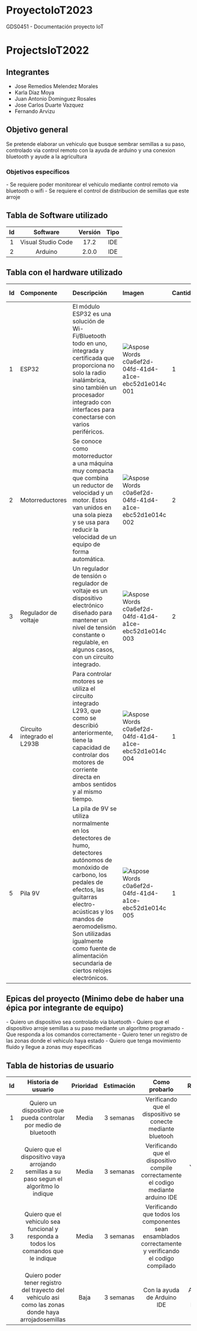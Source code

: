 # ProyectoIoT2023
GDS0451 - Documentación proyecto IoT 
# ProjectsIoT2022
## Integrantes
- Jose Remedios Melendez Morales
- Karla Díaz Moya
- Juan Antonio Dominguez Rosales
- Jose Carlos Duarte Vazquez
- Fernando Arvizu
## Objetivo general
Se pretende elaborar un vehiculo que busque sembrar semillas a su paso, controlado via control remoto con la ayuda de arduino y una conexion bluetooth y ayude a la agricultura
### Objetivos específicos
\- Se requiere poder monitorear el vehiculo mediante control remoto via bluetooth o wifi 
\- Se requiere el control de distribucion de semillas que este arroje
## Tabla de Software utilizado
|Id|Software|Versión|Tipo|
| :-: | :-: | :-: | :-: |
|1|Visual Studio Code|17.2|IDE|
|2|Arduino|2.0.0|IDE|
## Tabla con el hardware utilizado
|Id|Componente|Descripción|Imagen|Cantidad |Costo Total|
| :- | :- | :- | :- | :- | :- |
|1|ESP32|El módulo ESP32 es una solución de Wi-Fi/Bluetooth todo en uno, integrada y certificada que proporciona no solo la radio inalámbrica, sino también un procesador integrado con interfaces para conectarse con varios periféricos.|![Aspose Words c0a6ef2d-04fd-41d4-a1ce-ebc52d1e014c 001](https://user-images.githubusercontent.com/107650526/217643833-2a3555c5-2952-46cf-814e-397453742464.jpeg)|1|$220|
|2|Motorreductores|Se conoce como motorreductor a una máquina muy compacta que combina un reductor de velocidad y un motor. Estos van unidos en una sola pieza y se usa para reducir la velocidad de un equipo de forma automática.|![Aspose Words c0a6ef2d-04fd-41d4-a1ce-ebc52d1e014c 002](https://user-images.githubusercontent.com/https://http2.mlstatic.com/D_NQ_NP_8597-MLM20006077875_112013-O.webp)|2|$55|
|3|Regulador de voltaje|Un regulador de tensión o regulador de voltaje es un dispositivo electrónico diseñado para mantener un nivel de tensión constante o regulable, en algunos casos, con un circuito integrado.|![Aspose Words c0a6ef2d-04fd-41d4-a1ce-ebc52d1e014c 003](https://user-images.githubusercontent.com/107650526/217643646-a4d1d4d1-0b68-49a1-bae-3b511004ea9.png)|2|$157|
|4|Circuito integrado el L293B|Para controlar motores se utiliza el circuito integrado L293, que como se describió anteriormente, tiene la capacidad de controlar dos motores de corriente directa en ambos sentidos y al mismo tiempo.|![Aspose Words c0a6ef2d-04fd-41d4-a1ce-ebc52d1e014c 004](https://user-images.githubusercontent.com/107650526/217643550-267eca20-f819-4b53-a030-13fddb23e9.jpeg)|1|$195|
|5|Pila 9V|La pila de 9V se utiliza normalmente en los detectores de humo, detectores autónomos de monóxido de carbono, los pedales de efectos, las guitarras electro-acústicas y los mandos de aeromodelismo. Son utilizadas igualmente como fuente de alimentación secundaria de ciertos relojes electrónicos.|![Aspose Words c0a6ef2d-04fd-41d4-a1ce-ebc52d1e014c 005](https://user-images.githubusercontent.com/)|1|$87|
## Epicas del proyecto (Minimo debe de haber una épica por integrante de equipo)
\-	Quiero un dispositivo sea controlado via bluetooth
\-	Quiero que el dispositivo arroje semillas a su paso mediante un algoritmo programado
\-	Que responda a los comandos correctamente
\-	Quiero tener un registro de las zonas donde el vehiculo haya estado
\-  Quiero que tenga movimiento fluido y llegue a zonas muy especificas
## Tabla de historias de usuario
|Id|Historia de usuario|Prioridad|Estimación|Como probarlo|Responsable|
| :-: | :-: | :-: | :-: | :-: | :-: |
|1|Quiero un dispositivo que pueda controlar por medio de bluetooth |Media|3 semanas|Verificando que el dispositivo se conecte mediante bluetooh|Jose Remedios Melendez|
|2|Quiero que el dispositivo vaya arrojando semillas a su paso segun el algoritmo lo indique |Media|3 semanas| Verificando que el dispositivo compile correctamente el codigo mediante arduino IDE |Jose Carlos Duarte Vazquez |
|3|Quiero que el vehiculo sea funcional y responda a todos los comandos que le indique |Media | 3 semanas | Verificando que todos los componentes sean ensamblados correctamente y verificando el codigo compilado | Karla Diaz Moya |
|4|Quiero poder tener registro del trayecto del vehiculo asi como las zonas donde haya arrojadosemillas |Baja|3 semanas|Con la ayuda de Arduino IDE |Fernando Avizu y Juan Antonio Dominguez Rosales|
